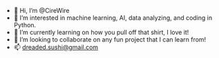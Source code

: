 - 👋 Hi, I’m @CireWire
- 👀 I’m interested in machine learning, AI, data analyzing, and coding in Python.
- 🌱 I’m currently learning on how you pull off that shirt, I love it!
- 💞️ I’m looking to collaborate on any fun project that I can learn from!
- 📫 dreaded.sushi@gmail.com

<!---
CireWire/CireWire is a ✨ special ✨ repository because its `README.md` (this file) appears on your GitHub profile.
You can click the Preview link to take a look at your changes.
--->
